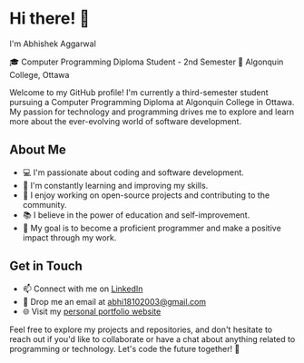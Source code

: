 # Hi there! 👋

I'm Abhishek Aggarwal

🎓 Computer Programming Diploma Student - 2nd Semester
🏫 Algonquin College, Ottawa

Welcome to my GitHub profile! I'm currently a third-semester student pursuing a Computer Programming Diploma at Algonquin College in Ottawa. My passion for technology and programming drives me to explore and learn more about the ever-evolving world of software development.

## About Me

- 💻 I'm passionate about coding and software development.
- 🌱 I'm constantly learning and improving my skills.
- 🔭 I enjoy working on open-source projects and contributing to the community.
- 📚 I believe in the power of education and self-improvement.
- 🎯 My goal is to become a proficient programmer and make a positive impact through my work.

## Get in Touch

- 📫 Connect with me on [LinkedIn](https://www.linkedin.com/in/abhishek-abhishek-295608253/)
- 📧 Drop me an email at [abhi18102003@gmail.com](mailto:abhi18102003@gmail.com)
- 🌐 Visit my [personal portfolio website](https://abhi181003.github.io/Personal-Portfolio/)

Feel free to explore my projects and repositories, and don't hesitate to reach out if you'd like to collaborate or have a chat about anything related to programming or technology. Let's code the future together! 🚀


<!---
abhi181003/abhi181003 is a ✨ special ✨ repository because its `README.md` (this file) appears on your GitHub profile.
You can click the Preview link to take a look at your changes.
--->
